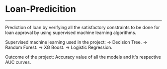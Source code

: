 # Loan-Predicition
---------------------------------------------------------------------------------------------------------------------------------------------------

Prediction of loan by verifying all the satisfactory constraints to be done for loan approval by using supervised machine learning algorithms.

Supervised machine learning used in the project:
     -> Decision Tree.
     -> Random Forest.
     -> XG Boost.
     -> Logistic Regression.

Outcome of the project:
  Accuracy value of all the models and it's respective AUC curves.
